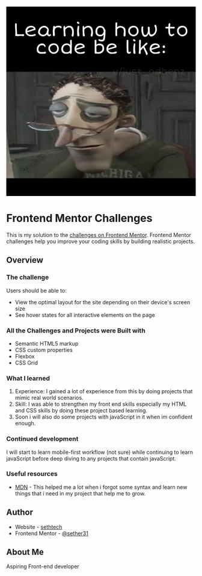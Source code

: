 ![](./meme-from-pinterest.jpg)

# Frontend Mentor Challenges

This is my solution to the [challenges on Frontend Mentor](https://www.frontendmentor.io/challenges). Frontend Mentor challenges help you improve your coding skills by building realistic projects. 


## Overview

### The challenge

Users should be able to:

- View the optimal layout for the site depending on their device's screen size
- See hover states for all interactive elements on the page


### All the Challenges and Projects were Built with

- Semantic HTML5 markup
- CSS custom properties
- Flexbox
- CSS Grid


### What I learned

1. Experience: I gained a lot of experience from this by doing projects that mimic real world scenarios.
2. Skill: I was able to strengthen my front end skills especially my HTML and CSS skills by doing these project based learning.
3. Soon i will also do some projects with javaScript in it when im confident enough.


### Continued development

I will start to learn mobile-first workflow (not sure) while continuing to learn javaScript before deep diving to any projects that contain javaScript.


### Useful resources

- [MDN](https://developer.mozilla.org/en-US/) - This helped me a lot when i forgot some syntax and learn new things that i need in my project that help me to grow.


## Author

- Website - [sethtech](https://sethtech.vercel.app/)
- Frontend Mentor - [@sether31](https://www.frontendmentor.io/profile/sether31)


## About Me

Aspiring Front-end developer

<!-- ## Acknowledgments -->

